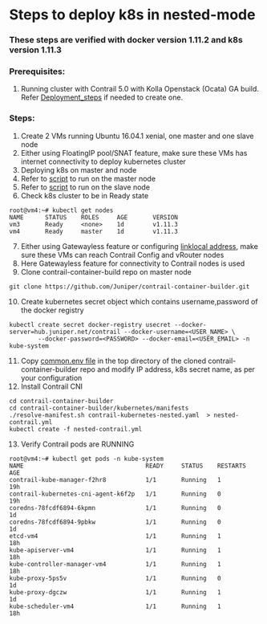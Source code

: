 # Steps to deploy k8s in nested-mode 
### These steps are verified with docker version 1.11.2 and k8s version 1.11.3

### Prerequisites:
1. Running cluster with Contrail 5.0 with Kolla Openstack (Ocata) GA build.
Refer [Deployment_steps](https://github.com/urao/contrail5_deployments/tree/master/ansible_deployer) if needed to create one.

### Steps:
1. Create 2 VMs running Ubuntu 16.04.1 xenial, one master and one slave node
2. Either using FloatingIP pool/SNAT feature, make sure these VMs has
   internet connectivity to deploy kubernetes cluster
3. Deploying k8s on master and node
4. Refer to [script](https://github.com/urao/contrail5_deployments/blob/master/k8s_nested_mode_deployment/files/run_on_master.sh) to run on the master node
5. Refer to [script](https://github.com/urao/contrail5_deployments/blob/master/k8s_nested_mode_deployment/files/run_on_node.sh) to run on the slave node
6. Check k8s cluster to be in Ready state
```
root@vm4:~# kubectl get nodes
NAME      STATUS    ROLES     AGE       VERSION
vm3       Ready     <none>    1d        v1.11.3
vm4       Ready     master    1d        v1.11.3
```
7. Either using Gatewayless feature or configuring [linklocal address](https://github.com/Juniper/contrail-kubernetes-docs/blob/master/install/kubernetes/nested-kubernetes.md), make 
   sure these VMs can reach Contrail Config and vRouter nodes
8. Here Gatewayless feature for connectivity to Contrail nodes is used
9. Clone contrail-container-build repo on master node
```
git clone https://github.com/Juniper/contrail-container-builder.git
```
10. Create kubernetes secret object which contains username,password of the docker registry
```
kubectl create secret docker-registry usecret --docker-server=hub.juniper.net/contrail --docker-username=<USER_NAME> \
        --docker-password=<PASSWORD> --docker-email=<USER_EMAIL> -n kube-system
```
11. Copy [common.env file](https://github.com/urao/contrail5_deployments/blob/master/k8s_nested_mode_deployment/files/common.env) in the top directory of the cloned contrail-container-builder repo and
    modify IP address, k8s secret name,  as per your configuration
12. Install Contrail CNI
```
cd contrail-container-builder
cd contrail-container-builder/kubernetes/manifests
./resolve-manifest.sh contrail-kubernetes-nested.yaml  > nested-contrail.yml
kubectl create -f nested-contrail.yml
```
13. Verify Contrail pods are RUNNING
```
root@vm4:~# kubectl get pods -n kube-system 
NAME                                  READY     STATUS    RESTARTS   AGE
contrail-kube-manager-f2hr8           1/1       Running   1          19h
contrail-kubernetes-cni-agent-k6f2p   1/1       Running   0          19h
coredns-78fcdf6894-6kpmn              1/1       Running   0          1d
coredns-78fcdf6894-9pbkw              1/1       Running   0          1d
etcd-vm4                              1/1       Running   1          18h
kube-apiserver-vm4                    1/1       Running   1          18h
kube-controller-manager-vm4           1/1       Running   1          18h
kube-proxy-5ps5v                      1/1       Running   0          1d
kube-proxy-dgczw                      1/1       Running   1          1d
kube-scheduler-vm4                    1/1       Running   1          18h
```
